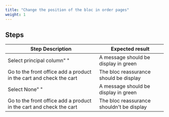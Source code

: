 ```yaml
---
title: "Change the position of the bloc in order pages"
weight: 1
---
```

## Steps
| Step Description | Expected result |
| ----- | ----- |
| Select principal column" " | A message should be display in green |
| Go to the front office add a product in the cart and check the cart | The bloc reassurance should be display |
| Select None" " | A message should be display in green |
| Go to the front office add a product in the cart and check the cart | The bloc reassurance shouldn't be display |
